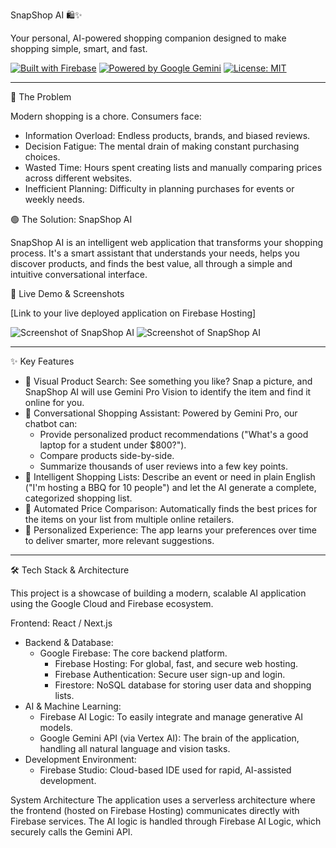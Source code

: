  SnapShop AI 🛍️✨

Your personal, AI-powered shopping companion designed to make shopping simple, smart, and fast.

[![Built with Firebase](https://img.shields.io/badge/Built_with-Firebase-orange.svg)](https://firebase.google.com/)
[![Powered by Google Gemini](https://img.shields.io/badge/Powered_by-Google_Gemini-blue.svg)](https://ai.google/gemini/)
[![License: MIT](https://img.shields.io/badge/License-MIT-yellow.svg)](https://opensource.org/licenses/MIT)

---

 🔴 The Problem

Modern shopping is a chore. Consumers face:
*   Information Overload: Endless products, brands, and biased reviews.
*   Decision Fatigue: The mental drain of making constant purchasing choices.
*   Wasted Time: Hours spent creating lists and manually comparing prices across different websites.
*   Inefficient Planning: Difficulty in planning purchases for events or weekly needs.

 🟢 The Solution: SnapShop AI

SnapShop AI is an intelligent web application that transforms your shopping process. It's a smart assistant that understands your needs, helps you discover products, and finds the best value, all through a simple and intuitive conversational interface.



🚀 Live Demo & Screenshots

[Link to your live deployed application on Firebase Hosting]



![Screenshot of SnapShop AI](./screenshots/screenshot-1.png)
![Screenshot of SnapShop AI](./screenshots/screenshot-2.png)

---
✨ Key Features

*   📸 Visual Product Search: See something you like? Snap a picture, and SnapShop AI will use Gemini Pro Vision to identify the item and find it online for you.
*   💬 Conversational Shopping Assistant: Powered by Gemini Pro, our chatbot can:
    *   Provide personalized product recommendations ("What's a good laptop for a student under $800?").
    *   Compare products side-by-side.
    *   Summarize thousands of user reviews into a few key points.
*   🛒 Intelligent Shopping Lists: Describe an event or need in plain English ("I'm hosting a BBQ for 10 people") and let the AI generate a complete, categorized shopping list.
*   💸 Automated Price Comparison: Automatically finds the best prices for the items on your list from multiple online retailers.
*   👤 Personalized Experience: The app learns your preferences over time to deliver smarter, more relevant suggestions.

---

🛠️ Tech Stack & Architecture

This project is a showcase of building a modern, scalable AI application using the Google Cloud and Firebase ecosystem.

Frontend: React / Next.js
*   Backend & Database:
    *   Google Firebase: The core backend platform.
        *   Firebase Hosting: For global, fast, and secure web hosting.
        *   Firebase Authentication: Secure user sign-up and login.
        *   Firestore: NoSQL database for storing user data and shopping lists.
*   AI & Machine Learning:
    *   Firebase AI Logic: To easily integrate and manage generative AI models.
    *   Google Gemini API (via Vertex AI): The brain of the application, handling all natural language and vision tasks.
*   Development Environment:
    *   Firebase Studio: Cloud-based IDE used for rapid, AI-assisted development.

 System Architecture
The application uses a serverless architecture where the frontend (hosted on Firebase Hosting) communicates directly with Firebase services. The AI logic is handled through Firebase AI Logic, which securely calls the Gemini API.

